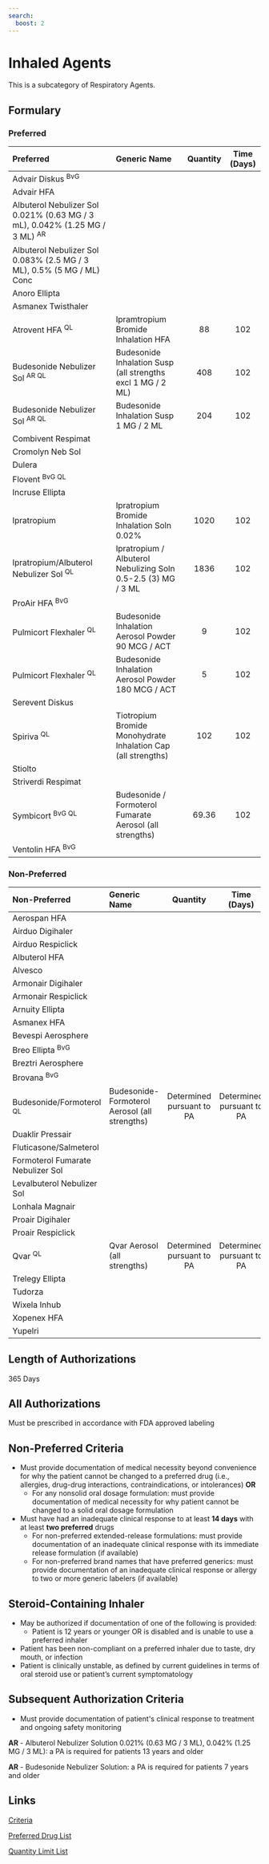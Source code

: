 ```yaml
---
search:
  boost: 2 
---
```


# Inhaled Agents

This is a subcategory of Respiratory Agents.

## Formulary

### Preferred

| Preferred                                                                              | Generic Name                                                  | Quantity | Time (Days) |
| :------------------------------------------------------------------------------------- | :------------------------------------------------------------ | :------: | :---------: |
| Advair Diskus <sup>BvG</sup>                                                           |                                                               |          |             |
| Advair HFA                                                                             |                                                               |          |             |
| Albuterol Nebulizer Sol 0.021% (0.63 MG / 3 mL), 0.042% (1.25 MG / 3 ML) <sup>AR</sup> |                                                               |          |             |
| Albuterol Nebulizer Sol 0.083% (2.5 MG / 3 ML), 0.5% (5 MG / ML) Conc                  |                                                               |          |             |
| Anoro Ellipta                                                                          |                                                               |          |             |
| Asmanex Twisthaler                                                                     |                                                               |          |             |
| Atrovent HFA <sup>QL</sup>                                                             | Ipramtropium Bromide Inhalation HFA                           |    88    |     102     |
| Budesonide Nebulizer Sol <sup>AR QL</sup>                                              | Budesonide Inhalation Susp (all strengths excl 1 MG / 2 ML)   |   408    |     102     |
| Budesonide Nebulizer Sol <sup>AR QL</sup>                                              | Budesonide Inhalation Susp 1 MG / 2 ML                        |   204    |     102     |
| Combivent Respimat                                                                     |                                                               |          |             |
| Cromolyn Neb Sol                                                                       |                                                               |          |             |
| Dulera                                                                                 |                                                               |          |             |
| Flovent <sup>BvG QL</sup>                                                              |                                                               |          |             |
| Incruse Ellipta                                                                        |                                                               |          |             |
| Ipratropium                                                                            | Ipratropium Bromide Inhalation Soln 0.02%                     |   1020   |     102     |
| Ipratropium/Albuterol Nebulizer Sol <sup>QL</sup>                                      | Ipratropium / Albuterol Nebulizing Soln 0.5-2.5 (3) MG / 3 ML |   1836   |     102     |
| ProAir HFA <sup>BvG</sup>                                                              |                                                               |          |             |
| Pulmicort Flexhaler <sup>QL</sup>                                                      | Budesonide Inhalation Aerosol Powder 90 MCG / ACT             |    9     |     102     |
| Pulmicort Flexhaler <sup>QL</sup>                                                      | Budesonide Inhalation Aerosol Powder 180 MCG / ACT            |    5     |     102     |
| Serevent Diskus                                                                        |                                                               |          |             |
| Spiriva <sup>QL</sup>                                                                  | Tiotropium Bromide Monohydrate Inhalation Cap (all strengths) |   102    |     102     |
| Stiolto                                                                                |                                                               |          |             |
| Striverdi Respimat                                                                     |                                                               |          |             |
| Symbicort <sup>BvG QL</sup>                                                            | Budesonide / Formoterol Fumarate Aerosol (all strengths)      |  69.36   |     102     |
| Ventolin HFA <sup>BvG</sup>                                                            |                                                               |          |             |

### Non-Preferred

| Non-Preferred                       | Generic Name                                  |         Quantity          |        Time (Days)        |
| :---------------------------------- | :-------------------------------------------- | :-----------------------: | :-----------------------: |
| Aerospan HFA                        |                                               |                           |                           |
| Airduo Digihaler                    |                                               |                           |                           |
| Airduo Respiclick                   |                                               |                           |                           |
| Albuterol HFA                       |                                               |                           |                           |
| Alvesco                             |                                               |                           |                           |
| Armonair Digihaler                  |                                               |                           |                           |
| Armonair Respiclick                 |                                               |                           |                           |
| Arnuity Ellipta                     |                                               |                           |                           |
| Asmanex HFA                         |                                               |                           |                           |
| Bevespi Aerosphere                  |                                               |                           |                           |
| Breo Ellipta <sup>BvG</sup>         |                                               |                           |                           |
| Breztri Aerosphere                  |                                               |                           |                           |
| Brovana <sup>BvG</sup>              |                                               |                           |                           |
| Budesonide/Formoterol <sup>QL</sup> | Budesonide-Formoterol Aerosol (all strengths) | Determined pursuant to PA | Determined pursuant to PA |
| Duaklir Pressair                    |                                               |                           |                           |
| Fluticasone/Salmeterol              |                                               |                           |                           |
| Formoterol Fumarate Nebulizer Sol   |                                               |                           |                           |
| Levalbuterol Nebulizer Sol          |                                               |                           |                           |
| Lonhala Magnair                     |                                               |                           |                           |
| Proair Digihaler                    |                                               |                           |                           |
| Proair Respiclick                   |                                               |                           |                           |
| Qvar <sup>QL</sup>                  | Qvar Aerosol (all strengths)                  | Determined pursuant to PA | Determined pursuant to PA |
| Trelegy Ellipta                     |                                               |                           |                           |
| Tudorza                             |                                               |                           |                           |
| Wixela Inhub                        |                                               |                           |                           |
| Xopenex HFA                         |                                               |                           |                           |
| Yupelri                             |                                               |                           |                           |

## Length of Authorizations

365 Days

## All Authorizations

Must be prescribed in accordance with FDA approved labeling

## Non-Preferred Criteria

- Must provide documentation of medical necessity beyond convenience for why the patient cannot be changed to a preferred drug (i.e., allergies, drug-drug interactions, contraindications, or intolerances) **OR**
    - For any nonsolid oral dosage formulation: must provide documentation of medical necessity for why patient cannot be changed to a solid oral dosage formulation
- Must have had an inadequate clinical response to at least **14 days** with at least **two preferred** drugs
    - For non-preferred extended-release formulations: must provide documentation of an inadequate clinical response with its immediate release formulation (if available)
    - For non-preferred brand names that have preferred generics: must provide documentation of an inadequate clinical response or allergy to two or more generic labelers (if available)

## Steroid-Containing Inhaler

- May be authorized if documentation of one of the following is provided:
    -   Patient is 12 years or younger OR is disabled and is unable to use a preferred inhaler
- Patient has been non-compliant on a preferred inhaler due to taste, dry mouth, or infection
- Patient is clinically unstable, as defined by current guidelines in terms of oral steroid use or patient’s current symptomatology

## Subsequent Authorization Criteria

- Must provide documentation of patient's clinical response to treatment and ongoing safety monitoring

**AR** - Albuterol Nebulizer Solution 0.021% (0.63 MG / 3 ML), 0.042% (1.25 MG / 3 ML): a PA is required for patients 13 years and older 

**AR** - Budesonide Nebulizer Solution: a PA is required for patients 7 years and older

## Links

[Criteria](https://pharmacy.medicaid.ohio.gov/sites/default/files/20230101_UPDL%20_Criteria_APPROVED.pdf#page=95)

[Preferred Drug List](https://pharmacy.medicaid.ohio.gov/sites/default/files/20230101_UPDL_APPROVED_12.13.22.pdf#page=31)

[Quantity Limit List](https://pharmacy.medicaid.ohio.gov/sites/default/files/20230101_Ohio_Medicaid_Quantity_Document_APPROVED.pdf)
